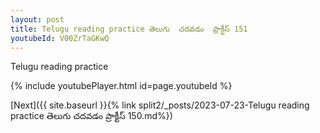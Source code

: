 ```yaml
---
layout: post
title: Telugu reading practice తెలుగు  చదవడం  ప్రాక్టీస్ 151
youtubeId: V00ZrTaGKwQ
---
```

 
 
Telugu reading practice
 
 
 
 
 


{% include youtubePlayer.html id=page.youtubeId %}
 
[Next]({{ site.baseurl }}{% link  split2/_posts/2023-07-23-Telugu reading practice తెలుగు  చదవడం  ప్రాక్టీస్ 150.md%})
 
